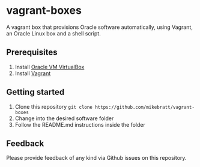 # vagrant-boxes
A vagrant box that provisions Oracle software automatically, using Vagrant, an Oracle Linux box and a shell script.

## Prerequisites
1. Install [Oracle VM VirtualBox](https://www.virtualbox.org/wiki/Downloads)
2. Install [Vagrant](https://vagrantup.com/)

## Getting started
1. Clone this repository `git clone https://github.com/mikebratt/vagrant-boxes`
2. Change into the desired software folder
3. Follow the README.md instructions inside the folder

## Feedback
Please provide feedback of any kind via Github issues on this repository.
